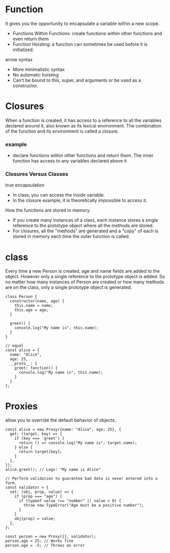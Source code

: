 # Function
It gives you the opportunity to encapsulate a variable within a new scope.
* Functions Within Functions: create functions within other functions and even return them
* Function Hoisting: a function can sometimes be used before it is initialized.

arrow syntax
* More minimalistic syntax
* No automatic hoisting
* Can't be bound to this, super, and arguments or be used as a constructor.

# Closures
When a function is created, it has access to a reference to all the variables declared around it, 
also known as its lexical environment. The combination of the function and its environment is called a closure.

### example
* declare functions within other functions and return them. The inner function has access to any variables declared above it

### Closures Versus Classes

true encapsulation
* In class, you can access the inside variable. 
* In the closure example, it is theoretically impossible to access it.

How the functions are stored in memory.
* If you create many instances of a class, each instance stores a single reference to the prototype object where all the methods are stored.
* For closures, all the "methods" are generated and a "copy" of each is stored in memory each time the outer function is called.

# class
Every time a new Person is created, age and name fields are added to the object. However only a single reference to the prototype object is added. So no matter how many instances of Person are created or how many methods are on the class, only a single prototype object is generated.
```
class Person {
  constructor(name, age) {
    this.name = name;
    this.age = age;
  }

  greet() {
    console.log("My name is", this.name);
  }
}

// equal
const alice = {
  name: "Alice",
  age: 25,
  __proto__: {
    greet: function() {
      console.log("My name is", this.name);
    }
  }
};
```

# Proxies
allow you to override the default behavior of objects.
```
const alice = new Proxy({name: "Alice", age: 25}, {
  get: (target, key) => {
    if (key === 'greet') {
      return () => console.log("My name is", target.name);
    } else {
      return target[key];
    }
  },
});
alice.greet(); // Logs: "My name is Alice"

// Perform validation to guarantee bad data is never entered into a form.
const validator = {
  set: (obj, prop, value) => {
    if (prop === "age") {
      if (typeof value !== "number" || value < 0) {
        throw new TypeError("Age must be a positive number");
      }
    }
    obj[prop] = value;
  },
};

const person = new Proxy({}, validator);
person.age = 25; // Works fine
person.age = -5; // Throws an error
```